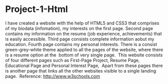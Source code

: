 # Project-1-Html
 I have created a website with the help of HTML5 and CSS3 that comprises of my biodata (infomation), my interests on the first page. Second page contains my information on the resume (job experience, achievements) that is easily accessible. Third page consists complete information aobut my education. Fourth page contains my personal interests. There is a consist green-grey-white theme applied to all the pages of the website, where there is a resume option at the  bottom of very single page.  This website consists of four different pages such as First-Page Project, Resume Page, Educational Page and Personal Interest Page,  Apart from these pages there is another page that links all the other websites visible to a single landing page. 
 Reference: http://www.w3schools.com
